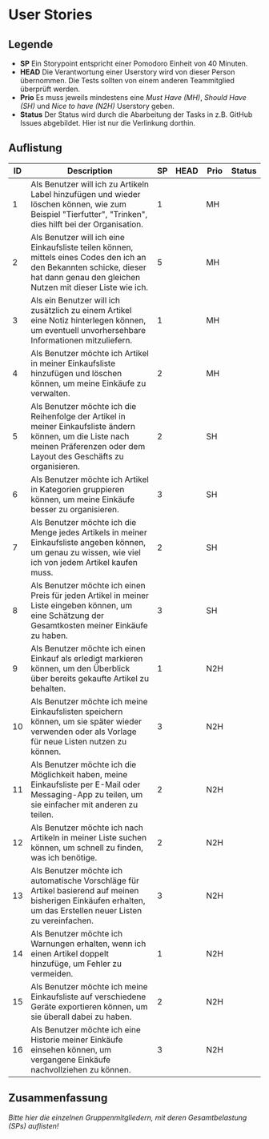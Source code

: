 # User Stories

## Legende

- **SP** Ein Storypoint entspricht einer Pomodoro Einheit von 40 Minuten.
- **HEAD** Die Verantwortung einer Userstory wird von dieser Person übernommen. Die Tests sollten von einem anderen Teammitglied überprüft werden.
- **Prio** Es muss jeweils mindestens eine *Must Have (MH)*, *Should Have (SH)* und *Nice to have (N2H)* Userstory geben.
- **Status** Der Status wird durch die Abarbeitung der Tasks in z.B. GitHub Issues abgebildet. Hier ist nur die Verlinkung dorthin.

## Auflistung

| ID   | Description                                                  | SP   | HEAD | Prio | Status |
| ---- | ------------------------------------------------------------ | ---- | ---- | ---- | ------ |
| 1    | Als Benutzer will ich zu Artikeln Label hinzufügen und wieder löschen können, wie zum Beispiel "Tierfutter", "Trinken", dies hilft bei der Organisation. | 1    |      | MH   |        |
| 2    | Als Benutzer will ich eine Einkaufsliste teilen können, mittels eines Codes den ich an den Bekannten schicke, dieser hat dann genau den gleichen Nutzen mit dieser Liste wie ich. | 5    |      | MH   |        |
| 3    | Als ein Benutzer will ich zusätzlich zu einem Artikel eine Notiz hinterlegen können, um eventuell unvorhersehbare Informationen mitzuliefern. | 1    |      | MH   |        |
| 4    | Als Benutzer möchte ich Artikel in meiner Einkaufsliste hinzufügen und löschen können, um meine Einkäufe zu verwalten. | 2    |      | MH   |        |
| 5    | Als Benutzer möchte ich die Reihenfolge der Artikel in meiner Einkaufsliste ändern können, um die Liste nach meinen Präferenzen oder dem Layout des Geschäfts zu organisieren. | 2    |      | SH   |        |
| 6    | Als Benutzer möchte ich Artikel in Kategorien gruppieren können, um meine Einkäufe besser zu organisieren. | 3    |      | SH   |        |
| 7    | Als Benutzer möchte ich die Menge jedes Artikels in meiner Einkaufsliste angeben können, um genau zu wissen, wie viel ich von jedem Artikel kaufen muss. | 2    |      | SH   |        |
| 8    | Als Benutzer möchte ich einen Preis für jeden Artikel in meiner Liste eingeben können, um eine Schätzung der Gesamtkosten meiner Einkäufe zu haben. | 3    |      | SH   |        |
| 9    | Als Benutzer möchte ich einen Einkauf als erledigt markieren können, um den Überblick über bereits gekaufte Artikel zu behalten. | 1    |      | N2H  |        |
| 10   | Als Benutzer möchte ich meine Einkaufslisten speichern können, um sie später wieder verwenden oder als Vorlage für neue Listen nutzen zu können. | 3    |      | N2H  |        |
| 11   | Als Benutzer möchte ich die Möglichkeit haben, meine Einkaufsliste per E-Mail oder Messaging-App zu teilen, um sie einfacher mit anderen zu teilen. | 2    |      | N2H  |        |
| 12   | Als Benutzer möchte ich nach Artikeln in meiner Liste suchen können, um schnell zu finden, was ich benötige. | 2    |      | N2H  |        |
| 13   | Als Benutzer möchte ich automatische Vorschläge für Artikel basierend auf meinen bisherigen Einkäufen erhalten, um das Erstellen neuer Listen zu vereinfachen. | 3    |      | N2H  |        |
| 14   | Als Benutzer möchte ich Warnungen erhalten, wenn ich einen Artikel doppelt hinzufüge, um Fehler zu vermeiden. | 1    |      | N2H  |        |
| 15   | Als Benutzer möchte ich meine Einkaufsliste auf verschiedene Geräte exportieren können, um sie überall dabei zu haben. | 2    |      | N2H  |        |
| 16   | Als Benutzer möchte ich eine Historie meiner Einkäufe einsehen können, um vergangene Einkäufe nachvollziehen zu können. | 3    |      | N2H  |        |

## Zusammenfassung

*Bitte hier die einzelnen Gruppenmitgliedern, mit deren Gesamtbelastung (SPs) auflisten!*